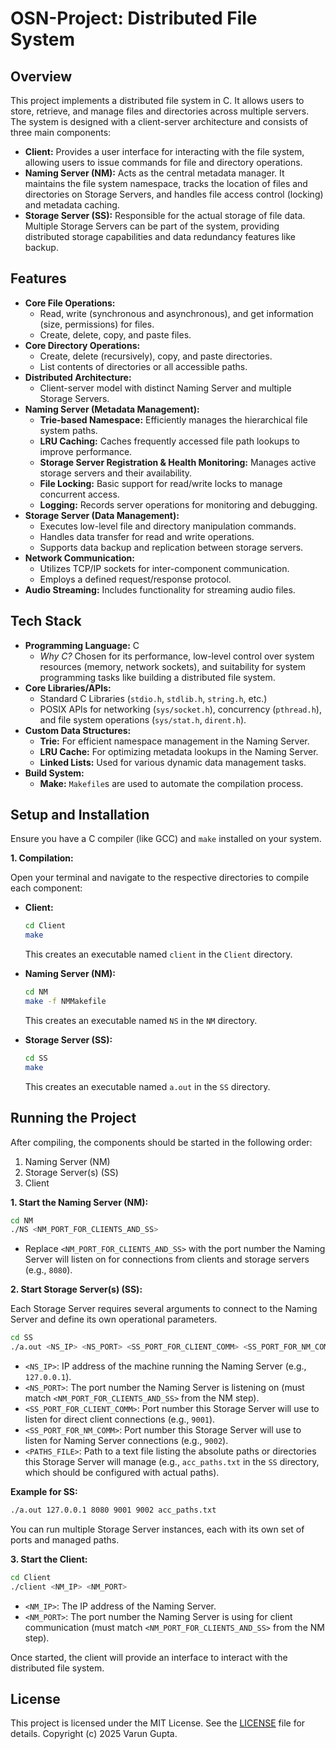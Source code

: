 # OSN-Project: Distributed File System

## Overview

This project implements a distributed file system in C. It allows users to store, retrieve, and manage files and directories across multiple servers. The system is designed with a client-server architecture and consists of three main components:

*   **Client:** Provides a user interface for interacting with the file system, allowing users to issue commands for file and directory operations.
*   **Naming Server (NM):** Acts as the central metadata manager. It maintains the file system namespace, tracks the location of files and directories on Storage Servers, and handles file access control (locking) and metadata caching.
*   **Storage Server (SS):** Responsible for the actual storage of file data. Multiple Storage Servers can be part of the system, providing distributed storage capabilities and data redundancy features like backup.

## Features

*   **Core File Operations:**
    *   Read, write (synchronous and asynchronous), and get information (size, permissions) for files.
    *   Create, delete, copy, and paste files.
*   **Core Directory Operations:**
    *   Create, delete (recursively), copy, and paste directories.
    *   List contents of directories or all accessible paths.
*   **Distributed Architecture:**
    *   Client-server model with distinct Naming Server and multiple Storage Servers.
*   **Naming Server (Metadata Management):**
    *   **Trie-based Namespace:** Efficiently manages the hierarchical file system paths.
    *   **LRU Caching:** Caches frequently accessed file path lookups to improve performance.
    *   **Storage Server Registration & Health Monitoring:** Manages active storage servers and their availability.
    *   **File Locking:** Basic support for read/write locks to manage concurrent access.
    *   **Logging:** Records server operations for monitoring and debugging.
*   **Storage Server (Data Management):**
    *   Executes low-level file and directory manipulation commands.
    *   Handles data transfer for read and write operations.
    *   Supports data backup and replication between storage servers.
*   **Network Communication:**
    *   Utilizes TCP/IP sockets for inter-component communication.
    *   Employs a defined request/response protocol.
*   **Audio Streaming:** Includes functionality for streaming audio files.

## Tech Stack

*   **Programming Language:** C
    *   *Why C?* Chosen for its performance, low-level control over system resources (memory, network sockets), and suitability for system programming tasks like building a distributed file system.
*   **Core Libraries/APIs:**
    *   Standard C Libraries (`stdio.h`, `stdlib.h`, `string.h`, etc.)
    *   POSIX APIs for networking (`sys/socket.h`), concurrency (`pthread.h`), and file system operations (`sys/stat.h`, `dirent.h`).
*   **Custom Data Structures:**
    *   **Trie:** For efficient namespace management in the Naming Server.
    *   **LRU Cache:** For optimizing metadata lookups in the Naming Server.
    *   **Linked Lists:** Used for various dynamic data management tasks.
*   **Build System:**
    *   **Make:** `Makefile`s are used to automate the compilation process.

## Setup and Installation

Ensure you have a C compiler (like GCC) and `make` installed on your system.

**1. Compilation:**

Open your terminal and navigate to the respective directories to compile each component:

*   **Client:**
    ```bash
    cd Client
    make
    ```
    This creates an executable named `client` in the `Client` directory.

*   **Naming Server (NM):**
    ```bash
    cd NM
    make -f NMMakefile
    ```
    This creates an executable named `NS` in the `NM` directory.

*   **Storage Server (SS):**
    ```bash
    cd SS
    make
    ```
    This creates an executable named `a.out` in the `SS` directory.

## Running the Project

After compiling, the components should be started in the following order:
1.  Naming Server (NM)
2.  Storage Server(s) (SS)
3.  Client

**1. Start the Naming Server (NM):**

```bash
cd NM
./NS <NM_PORT_FOR_CLIENTS_AND_SS>
```
*   Replace `<NM_PORT_FOR_CLIENTS_AND_SS>` with the port number the Naming Server will listen on for connections from clients and storage servers (e.g., `8080`).

**2. Start Storage Server(s) (SS):**

Each Storage Server requires several arguments to connect to the Naming Server and define its own operational parameters.

```bash
cd SS
./a.out <NS_IP> <NS_PORT> <SS_PORT_FOR_CLIENT_COMM> <SS_PORT_FOR_NM_COMM> <PATHS_FILE>
```
*   `<NS_IP>`: IP address of the machine running the Naming Server (e.g., `127.0.0.1`).
*   `<NS_PORT>`: The port number the Naming Server is listening on (must match `<NM_PORT_FOR_CLIENTS_AND_SS>` from the NM step).
*   `<SS_PORT_FOR_CLIENT_COMM>`: Port number this Storage Server will use to listen for direct client connections (e.g., `9001`).
*   `<SS_PORT_FOR_NM_COMM>`: Port number this Storage Server will use to listen for Naming Server connections (e.g., `9002`).
*   `<PATHS_FILE>`: Path to a text file listing the absolute paths or directories this Storage Server will manage (e.g., `acc_paths.txt` in the `SS` directory, which should be configured with actual paths).

**Example for SS:**
```bash
./a.out 127.0.0.1 8080 9001 9002 acc_paths.txt
```
You can run multiple Storage Server instances, each with its own set of ports and managed paths.

**3. Start the Client:**

```bash
cd Client
./client <NM_IP> <NM_PORT>
```
*   `<NM_IP>`: The IP address of the Naming Server.
*   `<NM_PORT>`: The port number the Naming Server is using for client communication (must match `<NM_PORT_FOR_CLIENTS_AND_SS>` from the NM step).

Once started, the client will provide an interface to interact with the distributed file system.

## License

This project is licensed under the MIT License. See the [LICENSE](LICENSE) file for details. Copyright (c) 2025 Varun Gupta.
